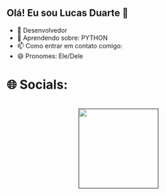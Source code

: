 ## Olá! Eu sou Lucas Duarte 👋




- 🎯 Desenvolvedor 
- 🌱 Aprendendo sobre: PYTHON
- 📫 Como entrar em contato comigo:
- 😄 Pronomes: Ele/Dele


# 🌐 Socials:
<br>
 <div align="center">
    <a href="" target="_blank"><img src="https://img.shields.io/badge/-Instagram-%23E4405F?style=for-the-badge&logo=instagram&logoColor=white" width = "180" target="_blank"></a>
